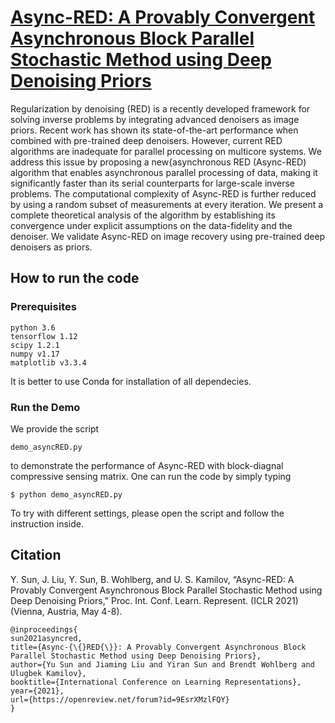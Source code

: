 # [Async-RED: A Provably Convergent Asynchronous Block Parallel Stochastic Method using Deep Denoising Priors](https://openreview.net/forum?id=9EsrXMzlFQY)

Regularization by denoising (RED) is a recently developed framework for solving inverse problems by integrating advanced denoisers as image priors. Recent work has shown its state-of-the-art performance when combined with pre-trained deep denoisers. However, current RED algorithms are inadequate for parallel processing on multicore systems. We address this issue by proposing a new{asynchronous RED (Async-RED) algorithm that enables asynchronous parallel processing of data, making it significantly faster than its serial counterparts for large-scale inverse problems. The computational complexity of Async-RED is further reduced by using a random subset of measurements at every iteration. We present a complete theoretical analysis of the algorithm by establishing its convergence under explicit assumptions on the data-fidelity and the denoiser. We validate Async-RED on image recovery using pre-trained deep denoisers as priors.

## How to run the code

### Prerequisites
```
python 3.6  
tensorflow 1.12  
scipy 1.2.1  
numpy v1.17  
matplotlib v3.3.4
```
It is better to use Conda for installation of all dependecies.

### Run the Demo
We provide the script
```
demo_asyncRED.py
```
to demonstrate the performance of Async-RED with block-diagnal compressive sensing matrix. One can run the code by simply typing

```
$ python demo_asyncRED.py
```

To try with different settings, please open the script and follow the instruction inside.

## Citation
Y. Sun, J. Liu, Y. Sun, B. Wohlberg, and U. S. Kamilov, “Async-RED: A Provably Convergent Asynchronous Block Parallel Stochastic Method using Deep Denoising Priors,” Proc. Int. Conf. Learn. Represent. (ICLR 2021) (Vienna, Austria, May 4-8).
```
@inproceedings{
sun2021asyncred,
title={Async-{\{}RED{\}}: A Provably Convergent Asynchronous Block Parallel Stochastic Method using Deep Denoising Priors},
author={Yu Sun and Jiaming Liu and Yiran Sun and Brendt Wohlberg and Ulugbek Kamilov},
booktitle={International Conference on Learning Representations},
year={2021},
url={https://openreview.net/forum?id=9EsrXMzlFQY}
}
```
